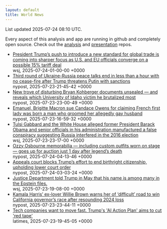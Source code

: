 ```yaml
---
layout: default
title: World News
---
```


<div markdown="0">
<div class="byline small text-muted">List updated <span class="datetime">2025-07-24 08:10 UTC</span>.</div>

<p>Every aspect of this analysis and app are running in github and completely open source. Check out the <a href="https://github.com/Castro-Media/Analysis">analysis</a> and <a href="https://github.com/Castro-Media/TopStoryReview.com">presentation</a> repos.</p>
<ul>
<li><a href='https://www.wsj.com/economy/trade/trump-trade-deal-15-percent-tariffs-16aeb256'>President Trump&#8217;s push to introduce a new standard for global trade is coming into sharper focus as U.S. and EU officials converge on a possible 15% tariff deal</a><div class='byline small text-muted'>wsj, <span class="datetime">2025-07-24-01-00-00 +0000</span></div></li>
<li><a href='https://nypost.com/2025/07/23/us-news/ukraine-russia-peace-talks-end-in-less-than-a-hour-with-no-cease-fire/'>Third round of Ukraine-Russia peace talks end in less than a hour with no cease-fire after Trump threatens Putin with sanctions</a><div class='byline small text-muted'>nypost, <span class="datetime">2025-07-23-21-45-42 +0000</span></div></li>
<li><a href='https://nypost.com/2025/07/23/us-news/new-trove-of-disturbing-bryan-kohberger-documents-unsealed/'>New trove of disturbing Bryan Kohberger documents unsealed &#8212; and reveals which University of Idaho victim he brutalized most</a><div class='byline small text-muted'>nypost, <span class="datetime">2025-07-23-23-00-49 +0000</span></div></li>
<li><a href='https://nypost.com/2025/07/23/media/candace-owens-sued-by-french-president-emanuel-macron-and-his-wife-for-defamation/'>Emanuel, Brigitte Macron sue Candace Owens for claiming French first lady was born a man who groomed her allegedly gay husband</a><div class='byline small text-muted'>nypost, <span class="datetime">2025-07-23-16-59-32 +0000</span></div></li>
<li><a href='https://www.wsj.com/politics/policy/tulsi-gabbard-obama-russia-8315b420'>Tulsi Gabbard and the White House alleged former President Barack Obama and senior officials in his administration manufactured a false conspiracy suggesting Russia interfered in the 2016 election</a><div class='byline small text-muted'>wsj, <span class="datetime">2025-07-23-23-17-00 +0000</span></div></li>
<li><a href='https://nypost.com/2025/07/24/entertainment/ozzy-osbourne-memorabilia-including-custom-outfits-worn-on-stage-goes-up-for-auction-just-1-day-after-his-death/'>Ozzy Osbourne memorabilia &#8212; including custom outfits worn on stage &#8212; goes up for auction just 1 day after legend&#8217;s death</a><div class='byline small text-muted'>nypost, <span class="datetime">2025-07-24-04-13-46 +0000</span></div></li>
<li><a href='https://nypost.com/2025/07/23/us-news/appeals-court-blocks-trumps-effort-to-end-birthright-citizenship-upholding-lower-court-order/'>Appeals court blocks Trump&#8217;s effort to end birthright citizenship, upholding lower court order</a><div class='byline small text-muted'>nypost, <span class="datetime">2025-07-24-03-03-24 +0000</span></div></li>
<li><a href='https://www.wsj.com/politics/justice-department-told-trump-name-in-epstein-files-727a8038'>Justice Department told Trump in May that his name is among many in the Epstein files.</a><div class='byline small text-muted'>wsj, <span class="datetime">2025-07-23-19-08-00 +0000</span></div></li>
<li><a href='https://nypost.com/2025/07/23/us-news/kamala-harris-ex-lover-willie-brown-warns-it-will-be-difficult-for-her-to-win-california-governors-race-may-not-be-where-she-should-be-going/'>Kamala Harris&#8217; ex-lover Willie Brown warns her of &#8216;difficult&#8217; road to win California governor&#8217;s race after resounding 2024 loss</a><div class='byline small text-muted'>nypost, <span class="datetime">2025-07-23-23-44-11 +0000</span></div></li>
<li><a href='https://www.latimes.com/business/story/2025-07-23/trump-unveils-ai-action-plan'>Tech companies want to move fast. Trump's 'AI Action Plan' aims to cut 'red tape'</a><div class='byline small text-muted'>latimes, <span class="datetime">2025-07-23-19-45-05 +0000</span></div></li>
</ul>
</div>
